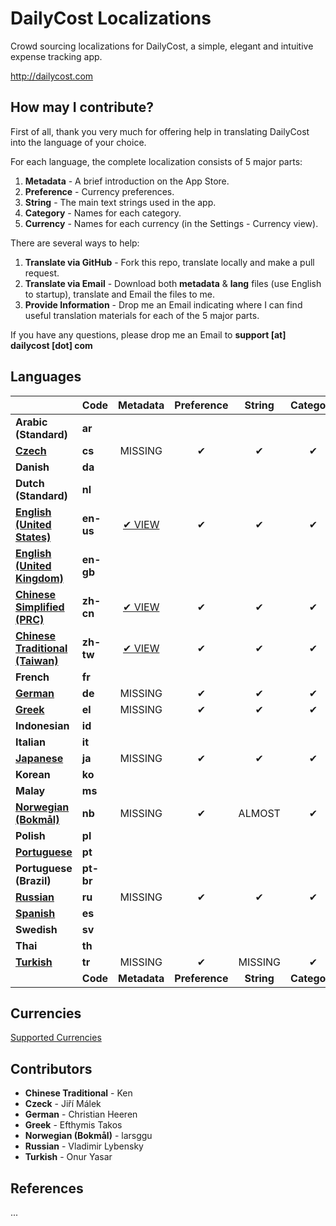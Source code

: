 DailyCost Localizations
=======================

Crowd sourcing localizations for DailyCost, a simple, elegant and intuitive expense tracking app.

http://dailycost.com


## How may I contribute?

First of all, thank you very much for offering help in translating DailyCost into the language of your choice.

For each language, the complete localization consists of 5 major parts:

1. **Metadata** - A brief introduction on the App Store.
2. **Preference** - Currency preferences.
3. **String** - The main text strings used in the app.
4. **Category** - Names for each category.
5. **Currency** - Names for each currency (in the Settings - Currency view).

There are several ways to help:

1. **Translate via GitHub** - Fork this repo, translate locally and make a pull request.
2. **Translate via Email** - Download both **metadata** & **lang** files (use English to startup), translate and Email the files to me.
3. **Provide Information** - Drop me an Email indicating where I can find useful translation materials for each of the 5 major parts.

If you have any questions, please drop me an Email to **support [at] dailycost [dot] com**


## Languages
|                                                   | Code      | Metadata                           | Preference     | String     | Category     | Currency     | Since        |
|:--------------------------------------------------|:----------|:----------------------------------:|:--------------:|:----------:|:------------:|:------------:|:-------------|
| **Arabic (Standard)**                             | **ar**    |                                    |                |            |              |              |              |
| [**Czech**](lang.cs.js)                           | **cs**    | MISSING                            | &#10004;       | &#10004;   | &#10004;     | &#10004;     | **v1.NEXT**  |
| **Danish**                                        | **da**    |                                    |                |            |              |              |              |
| **Dutch (Standard)**                              | **nl**    |                                    |                |            |              |              |              |
| [**English (United States)**](lang.en-us.js)      | **en-us** | [&#10004; VIEW](metadata.en-us.md) | &#10004;       | &#10004;   | &#10004;     | &#10004;     | v1.0         |
| [**English (United Kingdom)**](lang.en.gb.js)     | **en-gb** |                                    |                |            |              |              |              |
| [**Chinese Simplified (PRC)**](lang.zh-cn.js)     | **zh-cn** | [&#10004; VIEW](metadata.zh-cn.md) | &#10004;       | &#10004;   | &#10004;     | ALMOST       | v1.1.0       |
| [**Chinese Traditional (Taiwan)**](lang.zh-tw.js) | **zh-tw** | [&#10004; VIEW](metadata.zh-tw.md) | &#10004;       | &#10004;   | &#10004;     | ALMOST       | v1.4.0       |
| **French**                                        | **fr**    |                                    |                |            |              |              |              |
| [**German**](lang.de.js)                          | **de**    | MISSING                            | &#10004;       | &#10004;   | &#10004;     | MISSING      | v1.5.4       |
| [**Greek**](lang.el.js)                           | **el**    | MISSING                            | &#10004;       | &#10004;   | &#10004;     | &#10004;     | v1.5.4       |
| **Indonesian**                                    | **id**    |                                    |                |            |              |              |              |
| **Italian**                                       | **it**    |                                    |                |            |              |              |              |
| [**Japanese**](lang.ja.js)                        | **ja**    | MISSING                            | &#10004;       | &#10004;   | &#10004;     | ALMOST       | v1.4.0       |
| **Korean**                                        | **ko**    |                                    |                |            |              |              |              |
| **Malay**                                         | **ms**    |                                    |                |            |              |              |              |
| [**Norwegian (Bokmål)**](lang.nb.js)              | **nb**    | MISSING                            | &#10004;       | ALMOST     | &#10004;     | MISSING      | **v1.NEXT**  |
| **Polish**                                        | **pl**    |                                    |                |            |              |              |              |
| [**Portuguese**](lang.pt.js)                      | **pt**    |                                    |                |            |              |              |              |
| **Portuguese (Brazil)**                           | **pt-br** |                                    |                |            |              |              |              |
| [**Russian**](lang.ru.js)                         | **ru**    | MISSING                            | &#10004;       | &#10004;   | &#10004;     | ALMOST       | v1.5.4       |
| [**Spanish**](lang.es.js)                         | **es**    |                                    |                |            |              |              |              |
| **Swedish**                                       | **sv**    |                                    |                |            |              |              |              |
| **Thai**                                          | **th**    |                                    |                |            |              |              |              |
| [**Turkish**](lang.tr.js)                         | **tr**    | MISSING                            | &#10004;       | MISSING    | &#10004;     | MISSING      |              |
|                                                   | **Code**  | **Metadata**                       | **Preference** | **String** | **Category** | **Currency** | **Since**    |


## Currencies
[Supported Currencies](CURRENCY.md)


## Contributors

* **Chinese Traditional** - Ken
* **Czeck** - Jiří Málek
* **German** - Christian Heeren
* **Greek** - Efthymis Takos
* **Norwegian (Bokmål)** - larsggu
* **Russian** - Vladimir Lybensky
* **Turkish** - Onur Yasar


## References
...
